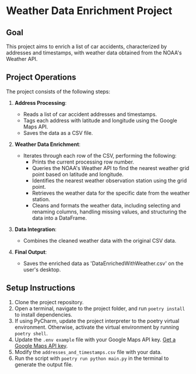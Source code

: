 # Weather Data Enrichment Project

## Goal
This project aims to enrich a list of car accidents, characterized by addresses and timestamps, with weather data obtained from the NOAA's Weather API.

## Project Operations
The project consists of the following steps:

1. **Address Processing**:
   - Reads a list of car accident addresses and timestamps.
   - Tags each address with latitude and longitude using the Google Maps API.
   - Saves the data as a CSV file.

2. **Weather Data Enrichment**:
   - Iterates through each row of the CSV, performing the following:
     - Prints the current processing row number.
     - Queries the NOAA's Weather API to find the nearest weather grid point based on latitude and longitude.
     - Identifies the nearest weather observation station using the grid point.
     - Retrieves the weather data for the specific date from the weather station.
     - Cleans and formats the weather data, including selecting and renaming columns, handling missing values, and structuring the data into a DataFrame.

3. **Data Integration**:
   - Combines the cleaned weather data with the original CSV data.

4. **Final Output**:
   - Saves the enriched data as 'DataEnrichedWithWeather.csv' on the user's desktop.

## Setup Instructions
1. Clone the project repository.
2. Open a terminal, navigate to the project folder, and run `poetry install` to install dependencies.
3. If using PyCharm, update the project interpreter to the poetry virtual environment. Otherwise, activate the virtual environment by running `poetry shell`.
4. Update the `.env example` file with your Google Maps API key. [Get a Google Maps API key](https://developers.google.com/maps/documentation/geocoding/get-api-key).
5. Modify the `addresses_and_timestamps.csv` file with your data.
6. Run the script with `poetry run python main.py` in the terminal to generate the output file.
